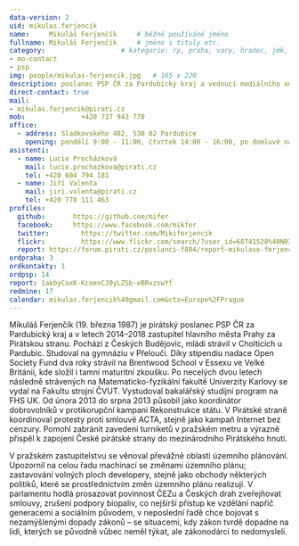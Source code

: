 ```yaml
---
data-version: 2
uid: mikulas.ferjencik
name:     Mikuláš Ferjenčík  	# běžně používáné jméno
fullname: Mikuláš Ferjenčík  	# jméno s tituly etc.
category:                 	# kategorie: rp, praha, vary, hradec, jmk, senat
- mo-contact
- psp
img: people/mikulas-ferjencik.jpg   # 165 x 220
description: poslanec PSP ČR za Pardubický kraj a vedoucí mediálního odboru Pirátů             	# kratký popis, max 160 znaků
direct-contact: true
mail:
- mikulas.ferjencik@pirati.cz
mob:			  +420 737 943 770
office: 
  - address: Sladkovského 482, 530 02 Pardubice
    opening: pondělí 9:00 - 11:00, čtvrtek 14:00 - 16:00, po domluvě na tel. č. 604 794 181
asistenti:
  - name: Lucie Procházková
    mail: lucie.prochazkova@pirati.cz
    tel: +420 604 794 181
  - name: Jiří Valenta    
    mail: jiri.valenta@pirati.cz
    tel: +420 778 111 463
profiles:
  github:       https://github.com/mifer
  facebook:     https://www.facebook.com/mikfer
  twitter: 		  https://twitter.com/Mikiferjencik
  flickr:		  https://www.flickr.com/search/?user_id=68741528%40N03&sort=date-taken-desc&view_all=1&text=mikul%C3%A1%C5%A1%20ferjen%C4%8D%C3%ADk
  report: https://forum.pirati.cz/poslanci-f884/report-mikulase-ferjencika-rijen-listopad-prosinec-t39047.html
ordpraha: 3
ordkontakty: 1
ordpsp: 14
report: 1akbyCaxK-KcoexCJ0yLZSb-eBRvzswYf
redmine: 17
calendar: mikulas.ferjencik%40gmail.com&ctz=Europe%2FPrague
---
```


Mikuláš Ferjenčík (19. března 1987) je pirátský poslanec PSP ČR za Pardubický kraj a v letech 2014–2018 zastupitel hlavního města Prahy za Pirátskou stranu. Pochází z Českých Budějovic, mládí strávil v Cholticích u Pardubic. Studoval na gymnáziu v Přelouči. Díky stipendiu nadace Open Society Fund dva roky strávil na Brentwood School v Essexu ve Velké Británii, kde složil i tamní maturitní zkoušku. Po necelých dvou letech následně strávených na Matematicko-fyzikální fakultě Univerzity Karlovy se vydal na Fakultu strojní ČVUT. Vystudoval bakalářský studijní program na FHS UK. Od února 2013 do srpna 2013 působil jako koordinátor dobrovolníků v protikorupční kampani Rekonstrukce státu. V Pirátské straně koordinoval protesty proti smlouvě ACTA, stejně jako kampaň Internet bez cenzury. Pomohl zabránit zavedení turniketů v pražském metru a výrazně přispěl k zapojení České pirátské strany do mezinárodního Pirátského hnutí.

V pražském zastupitelstvu se věnoval převážně oblasti územního plánování. Upozornil na celou řadu machinací se změnami územního plánu; zastavování volných ploch developery, stejně jako obchody některých politiků, které se prostřednictvím změn územního plánu realizují. V parlamentu hodlá prosazovat povinnost ČEZu a Českých drah zveřejňovat smlouvy, zrušení podpory biopaliv, co nejširší přístup ke vzdělání napříč generacemi a sociálním původem, v neposlední řadě chce bojovat s nezamýšlenými dopady zákonů – se situacemi, kdy zákon tvrdě dopadne na lidi, kterých se původně vůbec neměl týkat, ale zákonodárci to nedomysleli.
